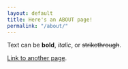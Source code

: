 ```yaml
---
layout: default
title: Here's an ABOUT page!
permalink: "/about/"
---
```


Text can be **bold**, _italic_, or ~~strikethrough~~.

[Link to another page](another-page).